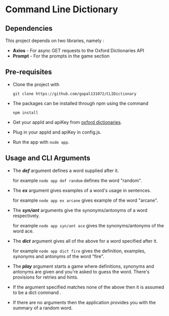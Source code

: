 # Command Line Dictionary

## Dependencies
This project depends on two libraries, namely :
* **Axios** - For async GET requests to the Oxford Dictionaries API
* **Prompt** - For the prompts in the game section

## Pre-requisites
* Clone the project with 

    `git clone https://github.com/gopal131072/CLIDictionary`
* The packages can be installed through npm using the command 

    `npm install`
* Get your appId and apiKey from [oxford dictionaries](https://developer.oxforddictionaries.com/documentation/getting_started).
* Plug in your appId and apiKey in config.js.
* Run the app with `node app`.
## Usage and CLI Arguments
* The ***def*** argument defines a word supplied after it.

	for example `node app def random` defines the word "random".
* The ***ex*** argument gives examples of a word's usage in sentences.
	
    for example `node app ex arcane` gives example of the word "arcane".
* The ***syn/ant*** arguments give the synonyms/antonyms of a word respectively.

	for example `node app syn/ant ace` gives the synonyms/antonyms of the word ace.
* The ***dict*** argument gives all of the above for a word specified after it.
	
    for example `node app dict fire` gives the definition, examples, synonyms and antonyms of the word "fire".
* The ***play*** argument starts a game where definitions, synonyms and antonyms are given and you're asked to guess the word. There's provisions for retries and hints.
* If the argument specified matches none of the above then it is assumed to be a dict command .
* If there are no arguments then the application provides you with the summary of a random word.
